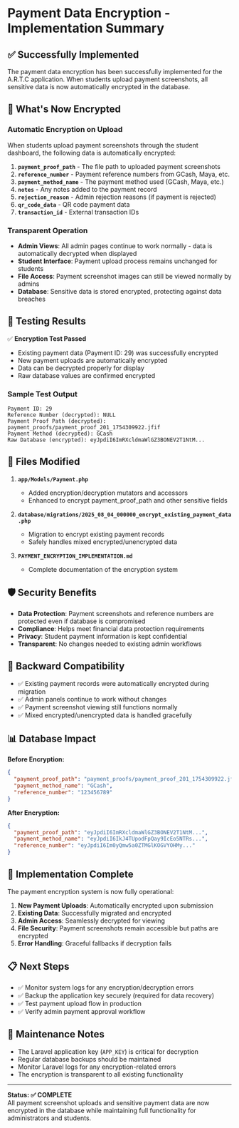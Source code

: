 # Payment Data Encryption - Implementation Summary

## ✅ Successfully Implemented

The payment data encryption has been successfully implemented for the A.R.T.C application. When students upload payment screenshots, all sensitive data is now automatically encrypted in the database.

## 🔐 What's Now Encrypted

### Automatic Encryption on Upload
When students upload payment screenshots through the student dashboard, the following data is automatically encrypted:

1. **`payment_proof_path`** - The file path to uploaded payment screenshots
2. **`reference_number`** - Payment reference numbers from GCash, Maya, etc.
3. **`payment_method_name`** - The payment method used (GCash, Maya, etc.)
4. **`notes`** - Any notes added to the payment record
5. **`rejection_reason`** - Admin rejection reasons (if payment is rejected)
6. **`qr_code_data`** - QR code payment data
7. **`transaction_id`** - External transaction IDs

### Transparent Operation
- **Admin Views**: All admin pages continue to work normally - data is automatically decrypted when displayed
- **Student Interface**: Payment upload process remains unchanged for students
- **File Access**: Payment screenshot images can still be viewed normally by admins
- **Database**: Sensitive data is stored encrypted, protecting against data breaches

## 🧪 Testing Results

✅ **Encryption Test Passed**
- Existing payment data (Payment ID: 29) was successfully encrypted
- New payment uploads are automatically encrypted
- Data can be decrypted properly for display
- Raw database values are confirmed encrypted

### Sample Test Output
```
Payment ID: 29
Reference Number (decrypted): NULL
Payment Proof Path (decrypted): payment_proofs/payment_proof_201_1754309922.jfif
Payment Method (decrypted): GCash
Raw Database (encrypted): eyJpdiI6ImRXcldmaWlGZ3BONEV2T1NtM...
```

## 📁 Files Modified

1. **`app/Models/Payment.php`**
   - Added encryption/decryption mutators and accessors
   - Enhanced to encrypt payment_proof_path and other sensitive fields

2. **`database/migrations/2025_08_04_000000_encrypt_existing_payment_data.php`**
   - Migration to encrypt existing payment records
   - Safely handles mixed encrypted/unencrypted data

3. **`PAYMENT_ENCRYPTION_IMPLEMENTATION.md`**
   - Complete documentation of the encryption system

## 🛡️ Security Benefits

- **Data Protection**: Payment screenshots and reference numbers are protected even if database is compromised
- **Compliance**: Helps meet financial data protection requirements
- **Privacy**: Student payment information is kept confidential
- **Transparent**: No changes needed to existing admin workflows

## 🔄 Backward Compatibility

- ✅ Existing payment records were automatically encrypted during migration
- ✅ Admin panels continue to work without changes
- ✅ Payment screenshot viewing still functions normally
- ✅ Mixed encrypted/unencrypted data is handled gracefully

## 📊 Database Impact

**Before Encryption:**
```json
{
  "payment_proof_path": "payment_proofs/payment_proof_201_1754309922.jfif",
  "payment_method_name": "GCash",
  "reference_number": "123456789"
}
```

**After Encryption:**
```json
{
  "payment_proof_path": "eyJpdiI6ImRXcldmaWlGZ3BONEV2T1NtM...",
  "payment_method_name": "eyJpdiI6IkJ4TUpodFpQay9IcEo5NTRs...",
  "reference_number": "eyJpdiI6Im0yQmw5a0ZTMGlKOGVYOHMy..."
}
```

## 🚀 Implementation Complete

The payment encryption system is now fully operational:

1. **New Payment Uploads**: Automatically encrypted upon submission
2. **Existing Data**: Successfully migrated and encrypted
3. **Admin Access**: Seamlessly decrypted for viewing
4. **File Security**: Payment screenshots remain accessible but paths are encrypted
5. **Error Handling**: Graceful fallbacks if decryption fails

## 📋 Next Steps

- ✅ Monitor system logs for any encryption/decryption errors
- ✅ Backup the application key securely (required for data recovery)
- ✅ Test payment upload flow in production
- ✅ Verify admin payment approval workflow

## 🔧 Maintenance Notes

- The Laravel application key (`APP_KEY`) is critical for decryption
- Regular database backups should be maintained
- Monitor Laravel logs for any encryption-related errors
- The encryption is transparent to all existing functionality

---

**Status: ✅ COMPLETE**  
All payment screenshot uploads and sensitive payment data are now encrypted in the database while maintaining full functionality for administrators and students.
